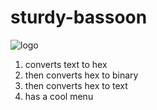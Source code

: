 # sturdy-bassoon
![logo](https://cdn2.iconfinder.com/data/icons/universal-signs-symbols/128/pi-128.png)
1. converts text to hex
2. then converts hex to binary
3. then converts hex to text
4. has a cool menu

